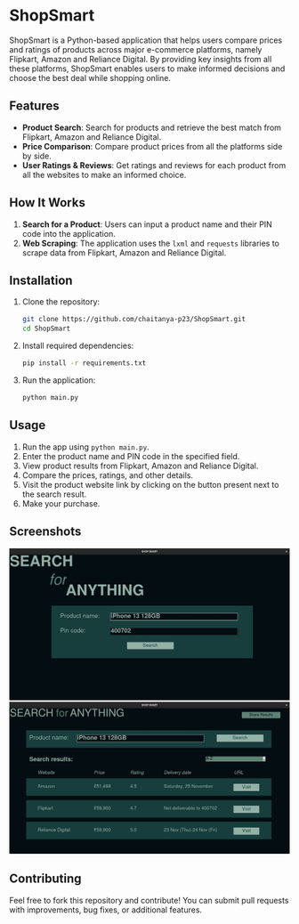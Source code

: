 # ShopSmart

ShopSmart is a Python-based application that helps users compare prices and ratings of products across major e-commerce platforms, namely Flipkart, Amazon and Reliance Digital. By providing key insights from all these platforms, ShopSmart enables users to make informed decisions and choose the best deal while shopping online.

## Features

- **Product Search**: Search for products and retrieve the best match from Flipkart, Amazon and Reliance Digital.
- **Price Comparison**: Compare product prices from all the platforms side by side.
- **User Ratings & Reviews**: Get ratings and reviews for each product from all the websites to make an informed choice.

## How It Works

1. **Search for a Product**: Users can input a product name and their PIN code into the application.
2. **Web Scraping**: The application uses the `lxml` and `requests` libraries to scrape data from Flipkart, Amazon and Reliance Digital.

## Installation

1. Clone the repository:
    ```bash
    git clone https://github.com/chaitanya-p23/ShopSmart.git
    cd ShopSmart
    ```

2. Install required dependencies:
    ```bash
    pip install -r requirements.txt
    ```

3. Run the application:
    ```bash
    python main.py
    ```

## Usage

1. Run the app using `python main.py`.
2. Enter the product name and PIN code in the specified field.
3. View product results from Flipkart, Amazon and Reliance Digital.
4. Compare the prices, ratings, and other details.
5. Visit the product website link by clicking on the button present next to the search result.
6. Make your purchase.

## Screenshots

![Desktop View 1](assets/landing-page.jpg)
![Desktop View 2](assets/results-page.jpg)

## Contributing

Feel free to fork this repository and contribute! You can submit pull requests with improvements, bug fixes, or additional features.
